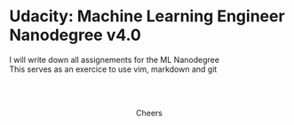 # Udacity: Machine Learning Engineer Nanodegree v4.0
I will write down all assignements for the ML Nanodegree <br>
This serves as an exercice to use vim, markdown and git

<br>
<br>

<p align=center>
Cheers
</p>
